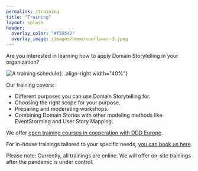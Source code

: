 ```yaml
---
permalink: /training
title: "Training"
layout: splash
header: 
  overlay_color: "#f59542"
  overlay_image: /images/home/sunflower-3.jpeg
---
```


Are you interested in learning how to apply Domain Storytelling in your organization?

![A training schedule](/images/schedule.png){: .align-right width="40%"}

Our training covers:

- Different purposes you can use Domain Storytelling for.
- Choosing the right scope for your purpose.
- Preparing and moderating workshops.
- Combining Domain Stories with other modeling methods like EventStorming and User Story Mapping.

We offer [open training courses in cooperation with DDD Europe](https://dddeurope.academy/domain-storytelling-stefan-hofer-henning-schwentner/).

For in-house trainings tailored to your specific needs, [you can book us here](https://www.wps.de/en/trainings/domain-storytelling/).

Please note: Currently, all trainings are online. We will offer on-site trainings after the pandemic is under control.
